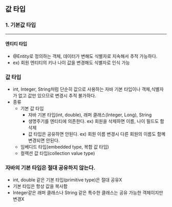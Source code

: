 ## 값 타입

### 1. 기본값 타입
___
#### 엔티티 타입
- @Entity로 정의하는 객체, 데이터가 변해도 식별자로 지속해서 추적 가능하다.   
- ex) 회원 엔티티의 키나 나이 값을 변경해도 식별자로 인식 가능

### 값 타입
- int, Integer, String처럼 단순히 값으로 사용하는 자바 기본 타입이나 객체,식별자가 없고 값만 있으므로 변경시 추적 불가하다.
- 종류
    - 기본 값 타입
        - 자바 기본 타입(int, double), 래퍼 클래스(Integer, Long), String
        - 생명주기를 엔티티에 의존한다. ex) 회원을 삭제하면 이름, 나이 필드도 함 삭제
        - 값 타입은 공유하면 안된다. ex) 회원 이름 변경시 다른 회원의 이름도 함꼐 변경되면 안된다.
    - 임베디드 타입(embedded type, 복합 값 타입)
    - 컬렉션 값 타입(collection value type)

### 자바의 기본 타입은 절대 공유하지 않는다.
* int, double 같은 기본 타입(primitive type)은 절대 공유X
* 기본 타입은 항상 값을 복사함
* Integer같은 래퍼 클래스나 String 같은 특수한 클래스는 공유 가능한 객체이지만 변경X

<br>
